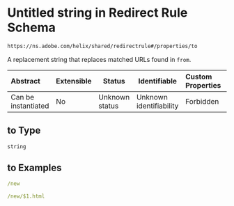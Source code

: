 # Untitled string in Redirect Rule Schema

```txt
https://ns.adobe.com/helix/shared/redirectrule#/properties/to
```

A replacement string that replaces matched URLs found in `from`.


| Abstract            | Extensible | Status         | Identifiable            | Custom Properties | Additional Properties | Access Restrictions | Defined In                                                                    |
| :------------------ | ---------- | -------------- | ----------------------- | :---------------- | --------------------- | ------------------- | ----------------------------------------------------------------------------- |
| Can be instantiated | No         | Unknown status | Unknown identifiability | Forbidden         | Allowed               | none                | [redirectrule.schema.json\*](redirectrule.schema.json "open original schema") |

## to Type

`string`

## to Examples

```yaml
/new

```

```yaml
/new/$1.html

```
